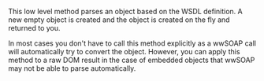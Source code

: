 ﻿This low level method parses an object based on the WSDL definition. A new empty object is created and the object is created on the fly and returned to you.

In most cases you don't have to call this method explicitly as a wwSOAP call will automatically try to convert the object. However, you can apply this method to a raw DOM result in the case of embedded objects that wwSOAP may not be able to parse automatically.
